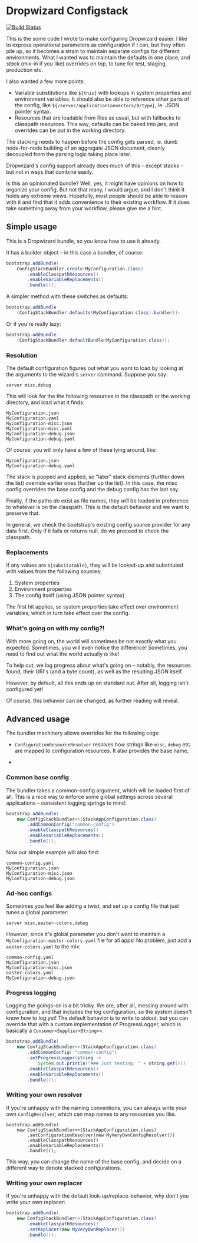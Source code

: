 # Dropwizard Configstack

[![Build Status](https://travis-ci.org/kjetilv/dropwizard-configstack.svg?branch=master)](https://travis-ci.org/kjetilv/dropwizard-configstack)

This is the some code I wrote to make configuring Dropwizard easier.
I like to express operational parameters as configuration if I can, but
they often pile up, so it becomes a strain to maintain separate configs
for different environments.  What I wanted was to maintain the defaults
in one place, and _stack_ (mix-in if you like) overrides on top, to tune
for test, staging, production etc.

I also wanted a few more points:

* Variable substitutions like `${this}` with lookups in system
  properties and environment variables. It should also be able to
  reference other parts of the config, like
  `${/server/applicationConnectors/0/type}`, ie. JSON pointer syntax.
* Resources that are loadable from files as usual, but with
  fallbacks to classpath resources. This way, defaults can be baked
  into jars, and overrides can be put in the working directory.

The stacking needs to happen before the config gets parsed, ie. dumb
node-for-node building of an aggregate JSON document, cleanly decoupled
from the parsing logic taking place later.

Dropwizard's config support already does much of this - except stacks -
but not in ways that combine easily.

Is this an opinionated bundle? Well, yes, it might have opinions on
how to organize your config. But not that many, I would argue, and I
don't think it holds any extreme views. Hopefully, most people should
be able to reason with it and find that it adds convenience to their
existing workflow. If it does take something away from your workflow,
please give me a hint.

## Simple usage

This is a Dropwizard bundle, so you know how to use it already.

It has a builder object – in this case a bundler, of course:

```java
bootstrap.addBundle(
    ConfigStackBundler.create(MyConfiguration.class)
        .enableClasspathResources()
        .enableVariableReplacements()
        .bundle());
```

A simpler method with these switches as defaults:

```java
bootstrap.addBundle
    (ConfigStackBundler.defaults(MyConfiguration.class).bundle());
```

Or if you're really lazy:

```java
bootstrap.addBundle
    (ConfigStackBundler.defaultBundle(MyConfiguration.class));
```

### Resolution

The default configuration figures out what you want to load
by looking at the arguments to the wizard's `server` command. Suppose
you say:

```
server misc,debug
```

This will look for the the following resources in the classpath or the
working directory, and load what it finds:

```
MyConfiguration.json
MyConfiguration.yaml
MyConfiguration-misc.json
MyConfiguration-misc.yaml
MyConfiguration-debug.json
MyConfiguration-debug.yaml
```

Of course, you will only have a few of these lying around, like:

```
MyConfiguration.json
MyConfiguration-debug.yaml
```

The stack is popped and applied, so "later" stack elements (further
down the list) override earlier ones (further up the list). In this
case, the misc config overrides the base config and the debug config
has the last say.

Finally, if the paths *do* exist as file names, they *will* be loaded in
preference to whatever is on the classpath. This is the default behavior
and we want to preserve that.

In general, we check the bootstrap's existing config source provider
for any data first. Only if it fails or returns null, do we proceed
to check the classpath.

### Replacements

If any values are ``${subsitutable}``, they will be looked-up and
substituted with values from the following sources:

1. System properties
1. Environment properties
1. The config itself (using JSON pointer syntax)

The first hit applies, so system properties take effect over environment
variables, which in turn take effect over the config.

### What's going on with my config?!

With more going on, the world will sometimes be not exactly what you
expected.  Sometimes, you will even notice the difference!  Sometimes,
you need to find out what the world actually *is* like!

To help out, we log progress about what's going on – notably, the
resources found, their URI's (and a byte count),
as well as the resulting JSON itself.

However, by default, all this ends up on standard out. After all,
logging isn't configured yet!

Of course, this behavior can be changed, as further reading will reveal.

## Advanced usage

The bundler machinery allows overrides for the following cogs:

 * ```ConfigurationResourceResolver``` resolves how strings like
   ```misc```, ```debug``` etc. are mapped to configuration resources.
   It also provides the base name,
 * ```

### Common base config

The bundler takes a common-config argument, which will be loaded
first of all. This is a nice way to enforce some global settings across
several applications – consistent logging springs to mind:

```java
bootstrap.addBundle(
    new ConfigStackBundler<>(StackAppConfiguration.class)
        .addCommonConfig("common-config")
        .enableClasspathResources()
        .enableVariableReplacements()
        .bundle());
```

Now our simple example will also find:

```
common-config.yaml
MyConfiguration.json
MyConfiguration-misc.json
MyConfiguration-debug.json
```

### Ad-hoc configs

Sometimes you feel like adding a twist, and set up a config file that
just tunes a global parameter:

```
server misc,easter-colors,debug
```

However, since it's global parameter you don't want to maintain a
``MyConfiguration-easter-colors.yaml`` file for all apps!  No problem,
just add a ``easter-colors.yaml`` to the mix:

```
common-config.yaml
MyConfiguration.json
MyConfiguration-misc.json
easter-colors.yaml
MyConfiguration-debug.json
```

### Progress logging

Logging the goings-on is a bit tricky. We are, after all,
messing around with configuration, and that includes the log
configuration, so the system doesn't know how to log yet!
The default behavior is to write to stdout, but you can override that
with a custom implementation of ProgressLogger, which is basically a
``Consumer<Supplier<String>>``:

```java
bootstrap.addBundle(
    new ConfigStackBundler<>(StackAppConfiguration.class)
        .addCommonConfig( "common-config")
        .setProgressLogger(string ->
            System.out.println("### Just testing: " + string.get()))
        .enableClasspathResources()
        .enableVariableReplacements()
        .bundle());
```

### Writing your own resolver

If you're unhappy with the naming conventions, you can always
write your own ```ConfigResolver```, which can map names to any
resources you like.

```
bootstrap.addBundle(
    new ConfigStackBundler<>(StackAppConfiguration.class)
        .setConfigurationResolver(new MyVeryOwnConfigResolver())
        .enableClasspathResources()
        .enableVariableReplacements()
        .bundle());
```

This way, you can change the name of the base config, and decide
on a different way to denote stacked configurations.

### Writing your own replacer

If you're unhappy with the default look-up/replace-behavior, why
don't you write your own replacer:

```java
bootstrap.addBundle(
    new ConfigStackBundler<>(StackAppConfiguration.class)
        .enableClasspathResources()
        .setReplacer(new MyVeryOwnReplacer())
        .bundle());
```
